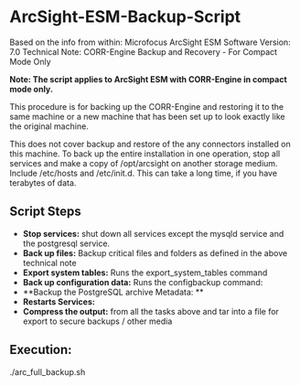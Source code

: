 # ArcSight-ESM-Backup-Script #
Based on the info from within:
Microfocus ArcSight ESM Software Version: 7.0 Technical Note: CORR-Engine Backup and Recovery - For Compact Mode Only

**Note: The script applies to ArcSight ESM with CORR-Engine in compact mode only.**

This procedure is for backing up the CORR-Engine and restoring it to the same machine or a new machine that has been set up to look exactly like the original machine.

This does not cover backup and restore of the any connectors installed on this machine. To back up the entire installation in one operation, stop all services and make a copy of /opt/arcsight on another storage medium. Include /etc/hosts and /etc/init.d. This can take a long time, if you have terabytes of data.

## Script Steps ##
- **Stop services:** shut down all services except the mysqld service and the postgresql service.
- **Back up files:** Backup critical files and folders as defined in the above technical note
- **Export system tables:** Runs the export_system_tables command
- **Back up configuration data:** Runs the configbackup command:
- **Backup the PostgreSQL archive Metadata: **
- **Restarts Services:**
- **Compress the output:** from all the tasks above and tar into a file for export to secure backups / other media


## Execution: ##
./arc_full_backup.sh
